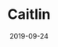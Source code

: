 ---
title: Caitlin
description:
image: caitlin.jpg
preview: https://themeforest.net/item/caitlin-elegant-and-simple-jekyll-theme/24650266
date: 2019-09-24
---